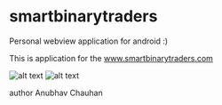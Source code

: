# smartbinarytraders

Personal webview application for android :)

This is application for the www.smartbinarytraders.com


![alt text](https://github.com/anubhavchauhan96/smartbinarytraders/blob/master/1.png)
![alt text](https://github.com/anubhavchauhan96/smartbinarytraders/blob/master/2.png)

author Anubhav Chauhan
